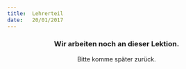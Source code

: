 ```yaml
---
title:  Lehrerteil
date:   20/01/2017
---
```


### <center>Wir arbeiten noch an dieser Lektion.</center>
<center>Bitte komme später zurück.</center>